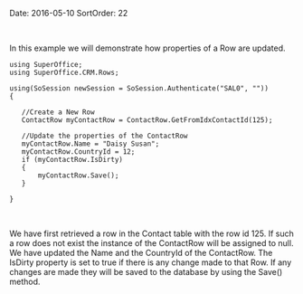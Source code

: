 Date: 2016-05-10
SortOrder: 22

 

In this example we will demonstrate how properties of a Row are updated.

```
using SuperOffice;
using SuperOffice.CRM.Rows;
 
using(SoSession newSession = SoSession.Authenticate("SAL0", ""))
{
 
   //Create a New Row
   ContactRow myContactRow = ContactRow.GetFromIdxContactId(125);
  
   //Update the properties of the ContactRow
   myContactRow.Name = "Daisy Susan";
   myContactRow.CountryId = 12;
   if (myContactRow.IsDirty)
   {
       myContactRow.Save();
   }
 
}
```

 

We have first retrieved a row in the Contact table with the row id 125. If such a row does not exist the instance of the ContactRow will be assigned to null. We have updated the Name and the CountryId of the ContactRow. The IsDirty property is set to true if there is any change made to that Row. If any changes are made they will be saved to the database by using the Save() method.

